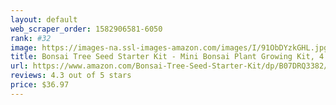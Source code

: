 ```yaml
---
layout: default 
﻿web_scraper_order: 1582906581-6050
rank: #32
image: https://images-na.ssl-images-amazon.com/images/I/91ObDYzkGHL.jpg
title: Bonsai Tree Seed Starter Kit - Mini Bonsai Plant Growing Kit, 4 Types of Seeds, Potting Soil, Pots,…
url: https://www.amazon.com/Bonsai-Tree-Seed-Starter-Kit/dp/B07DRQ3382/ref=zg_mw_lawn-garden_32?_encoding=UTF8&psc=1&refRID=76Z90TQYXV7BQTWF8V4S
reviews: 4.3 out of 5 stars
price: $36.97 
---
```

